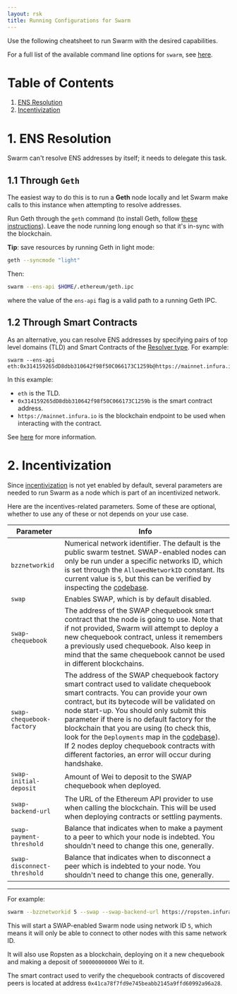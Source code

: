 ```yaml
---
layout: rsk
title: Running Configurations for Swarm
---
```


Use the following cheatsheet to run Swarm with the desired capabilities.

For a full list of the available command line options for `swarm`, see [here](https://swarm-guide.readthedocs.io/en/latest/node_operator.html#general-configuration-parameters).

# Table of Contents
1. [ENS Resolution](#1-ens-resolution)
2. [Incentivization](#2-incentivization)


# 1. ENS Resolution

Swarm can't resolve ENS addresses by itself; it needs to delegate this task. 

## 1.1 Through `Geth`

The easiest way to do this is to run a **Geth** node locally and let Swarm make calls to this instance when attempting to resolve addresses.

Run Geth through the `geth` command (to install Geth, follow [these instructions](https://geth.ethereum.org/docs/install-and-build/installing-geth)). Leave the node running long enough so that it's in-sync with the blockchain.

**Tip**: save resources by running Geth in light mode:

```sh
geth --syncmode "light"
```

Then:

```sh
swarm --ens-api $HOME/.ethereum/geth.ipc
```

where the value of the `ens-api` flag is a valid path to a running Geth IPC.

## 1.2 Through Smart Contracts

As an alternative, you can resolve ENS addresses by specifying pairs of top level domains (TLD) and Smart Contracts of the [Resolver type](https://docs.ens.domains/#ens-architecture). For example:

```shell
swarm --ens-api eth:0x314159265dD8dbb310642f98f50C066173C1259b@https://mainnet.infura.io
```

In this example:
- `eth` is the TLD.
- `0x314159265dD8dbb310642f98f50C066173C1259b` is the smart contract address.
- `https://mainnet.infura.io` is the blockchain endpoint to be used when interacting with the contract.

See [here](https://swarm-guide.readthedocs.io/en/latest/node_operator.html#using-swarm-together-with-the-testnet-ens) for more information.

# 2. Incentivization

Since <a href="../../../incentives/">incentivization</a> is not yet enabled by default, several parameters are needed to run Swarm as a node which is part of an incentivized network. 

Here are the incentives-related parameters. Some of these are optional, whether to use any of these or not depends on your use case.

| Parameter | Info |
|---|---|
| `bzznetworkid` | Numerical network identifier. The default is the public swarm testnet. SWAP-enabled nodes can only be run under a specific networks ID, which is set through the `AllowedNetworkID` constant. Its current value is `5`, but this can be verified by inspecting the [codebase](https://github.com/ethersphere/swarm).  |
| `swap` | Enables SWAP, which is by default disabled. |
| `swap-chequebook` | The address of the SWAP chequebook smart contract that the node is going to use. Note that if not provided, Swarm will attempt to deploy a new chequebook contract, unless it remembers a previously used chequebook. Also keep in mind that the same chequebook cannot be used in different blockchains. |
| `swap-chequebook-factory` | The address of the SWAP chequebook factory smart contract used to validate chequebook smart contracts. You can provide your own contract, but its bytecode will be validated on node start-up. You should only submit this parameter if there is no default factory for the blockchain that you are using (to check this, look for the `Deployments` map in the [codebase](https://github.com/ethersphere/swarm)). If 2 nodes deploy chequebook contracts with different factories, an error will occur during handshake. |
| `swap-initial-deposit` | Amount of Wei to deposit to the SWAP chequebook when deployed. |
| `swap-backend-url` | The URL of the Ethereum API provider to use when calling the blockchain. This will be used when deploying contracts or settling payments. |
| `swap-payment-threshold` | Balance that indicates when to make a payment to a peer to which your node is indebted. You shouldn't need to change this one, generally. |
| `swap-disconnect-threshold` | Balance that indicates when to disconnect a peer which is indebted to your node. You shouldn't need to change this one, generally. |

------

For example:

```sh
swarm --bzznetworkid 5 --swap --swap-backend-url https://ropsten.infura.io/E4bWUMMVp0qItxErZ69u --swap-initial-deposit 500000000000 --swap-chequebook-factory 0x41ca78f7fd9e745beabb2145a9ffd60992a96a28
```

This will start a SWAP-enabled Swarm node using network ID `5`, which means it will only be able to connect to other nodes with this same network ID. 

It will also use Ropsten as a blockchain, deploying on it a new chequebook and making a deposit of `500000000000` Wei to it.

The smart contract used to verify the chequebook contracts of discovered peers is located at address `0x41ca78f7fd9e745beabb2145a9ffd60992a96a28`.